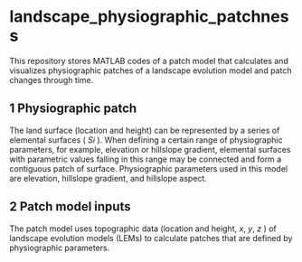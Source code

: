 # landscape_physiographic_patchness
This repository stores MATLAB codes of a patch model that calculates and visualizes physiographic patches of a landscape evolution model and patch changes through time.  

## 1 Physiographic patch
The land surface (location and height) can be represented by a series of elemental surfaces ( _Si_ ). When defining a certain range of physiographic parameters, for example, elevation or hillslope gradient, elemental surfaces with parametric values falling in this range may be connected and form a contiguous patch of surface. Physiographic parameters used in this model are elevation, hillslope gradient, and hillslope aspect.



## 2 Patch model inputs
The patch model uses topographic data (location and height, _x_, _y_, _z_ ) of landscape evolution models (LEMs) to calculate patches that are defined by physiographic parameters. 



